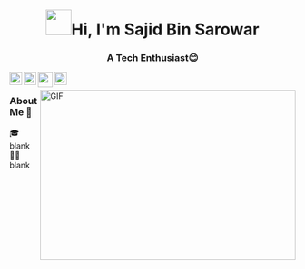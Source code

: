 
<!-- Updating my readme for GitHub-->

<h1 align="center"><img src="https://github.com/nixin72/nixin72/blob/master/wave.gif" height="45px" width="45px">Hi, I'm Sajid Bin Sarowar</h1>
<h3 align="center">A Tech Enthusiast😊</h3>

<a href="https://t.me/HuloChan">
  <img align="left" alt="Hulo Telegram" width="22px" src="https://cdn.jsdelivr.net/npm/simple-icons@v3/icons/telegram.svg" />
</a>

<a href="https://www.linkedin.com/in/sajid-bin-sarowar-3634b6215/">
  <img align="left" alt="Hulo's LinkedIN" width="22px" src="https://cdn.jsdelivr.net/npm/simple-icons@v3/icons/linkedin.svg" />
</a>
<a href="mailto:sbs.shakib@gmail.com ">
  <img align="left" width="26px" src="https://cdn.jsdelivr.net/npm/simple-icons@v3/icons/gmail.svg" />
</a>

<a href="https://discordapp.com/users/439385890846932993">
  <img align="left" alt="Hulo Discord" width="22px" src="https://cdn.jsdelivr.net/npm/simple-icons@v3/icons/discord.svg" />
</a>

<br />

<p><img align="right" alt="GIF" src="https://giphy.com/gifs/vD5uiOGEmrG23Et2UG" width="450" height="300" /></p>
  
### About Me 🚀
🎓 blank </br>
👨‍💻 blank </br>
